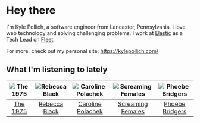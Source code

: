 # Hey there


I'm Kyle Pollich, a software engineer from Lancaster, Pennsylvania. I love web technology and solving challenging problems.
I work at [Elastic](https://www.elastic.co/) as a Tech Lead on [Fleet](https://www.elastic.co/guide/en/fleet/current/fleet-overview.html).

For more, check out my personal site: https://kylepollich.com/

## What I'm listening to lately

<!-- begin artists -->
  |![The 1975](https://i.scdn.co/image/ab6761610000f17889348336354096fd4e36ca73)|![Rebecca Black](https://i.scdn.co/image/ab6761610000f178bf844e5b817300d60d61986d)|![Caroline Polachek](https://i.scdn.co/image/ab6761610000f178d06f948216f34ea0298aef43)|![Screaming Females](https://i.scdn.co/image/ab6761610000f1787d61bfb46a794bc3d4575821)|![Phoebe Bridgers](https://i.scdn.co/image/ab6761610000f178626686e362d30246e816cc5b)|
  |:---:|:---:|:---:|:---:|:---:|
  |[The 1975](https://open.spotify.com/artist/3mIj9lX2MWuHmhNCA7LSCW)|[Rebecca Black](https://open.spotify.com/artist/3Vl9fyKMIdLMswk8ai3mm9)|[Caroline Polachek](https://open.spotify.com/artist/4Ge8xMJNwt6EEXOzVXju9a)|[Screaming Females](https://open.spotify.com/artist/3pZ666b6CyO1KGpVYirY0t)|[Phoebe Bridgers](https://open.spotify.com/artist/1r1uxoy19fzMxunt3ONAkG)|
<!-- end artists -->
